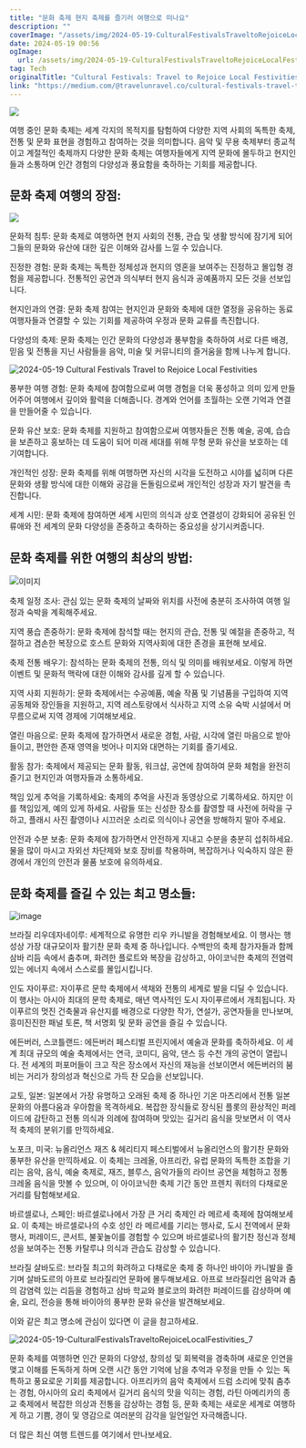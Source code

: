 ```yaml
---
title: "문화 축제 현지 축제를 즐기러 여행으로 떠나요"
description: ""
coverImage: "/assets/img/2024-05-19-CulturalFestivalsTraveltoRejoiceLocalFestivities_0.png"
date: 2024-05-19 00:56
ogImage: 
  url: /assets/img/2024-05-19-CulturalFestivalsTraveltoRejoiceLocalFestivities_0.png
tag: Tech
originalTitle: "Cultural Festivals: Travel to Rejoice Local Festivities"
link: "https://medium.com/@travelunravel.co/cultural-festivals-travel-to-rejoice-local-festivities-0850ccc8782a"
---
```



![](/assets/img/2024-05-19-CulturalFestivalsTraveltoRejoiceLocalFestivities_0.png)

여행 중인 문화 축제는 세계 각지의 목적지를 탐험하여 다양한 지역 사회의 독특한 축제, 전통 및 문화 표현을 경험하고 참여하는 것을 의미합니다. 음악 및 무용 축제부터 종교적이고 계절적인 축제까지 다양한 문화 축제는 여행자들에게 지역 문화에 몰두하고 현지인들과 소통하며 인간 경험의 다양성과 풍요함을 축하하는 기회를 제공합니다.

## 문화 축제 여행의 장점:

![](/assets/img/2024-05-19-CulturalFestivalsTraveltoRejoiceLocalFestivities_1.png)

<div class="content-ad"></div>

문화적 침투: 문화 축제로 여행하면 현지 사회의 전통, 관습 및 생활 방식에 잠기게 되어 그들의 문화와 유산에 대한 깊은 이해와 감사를 느낄 수 있습니다.

진정한 경험: 문화 축제는 독특한 정체성과 현지의 영혼을 보여주는 진정하고 몰입형 경험을 제공합니다. 전통적인 공연과 의식부터 현지 음식과 공예품까지 모든 것을 선보입니다.

현지인과의 연결: 문화 축제 참여는 현지인과 문화와 축제에 대한 열정을 공유하는 동료 여행자들과 연결할 수 있는 기회를 제공하여 우정과 문화 교류를 촉진합니다.

다양성의 축제: 문화 축제는 인간 문화의 다양성과 풍부함을 축하하여 서로 다른 배경, 믿음 및 전통을 지닌 사람들을 음악, 미술 및 커뮤니티의 즐거움을 함께 나누게 합니다.

<div class="content-ad"></div>

![2024-05-19 Cultural Festivals Travel to Rejoice Local Festivities](/assets/img/2024-05-19-CulturalFestivalsTraveltoRejoiceLocalFestivities_2.png)

풍부한 여행 경험: 문화 축제에 참여함으로써 여행 경험을 더욱 풍성하고 의미 있게 만들어주어 여행에서 깊이와 활력을 더해줍니다. 경계와 언어를 초월하는 오랜 기억과 연결을 만들어줄 수 있습니다.

문화 유산 보호: 문화 축제를 지원하고 참여함으로써 여행자들은 전통 예술, 공예, 습습을 보존하고 홍보하는 데 도움이 되어 미래 세대를 위해 무형 문화 유산을 보호하는 데 기여합니다.

개인적인 성장: 문화 축제를 위해 여행하면 자신의 시각을 도전하고 시야를 넓히며 다른 문화와 생활 방식에 대한 이해와 공감을 돈돌림으로써 개인적인 성장과 자기 발견을 촉진합니다.

<div class="content-ad"></div>

세계 시민: 문화 축제에 참여하면 세계 시민의 의식과 상호 연결성이 강화되어 공유된 인류애와 전 세계의 문화 다양성을 존중하고 축하하는 중요성을 상기시켜줍니다.

## 문화 축제를 위한 여행의 최상의 방법:

![이미지](/assets/img/2024-05-19-CulturalFestivalsTraveltoRejoiceLocalFestivities_3.png)

축제 일정 조사: 관심 있는 문화 축제의 날짜와 위치를 사전에 충분히 조사하여 여행 일정과 숙박을 계획해주세요.

<div class="content-ad"></div>

지역 풍습 존중하기: 문화 축제에 참석할 때는 현지의 관습, 전통 및 예절을 존중하고, 적절하고 겸손한 복장으로 호스트 문화와 지역사회에 대한 존경을 표현해 보세요.

축제 전통 배우기: 참석하는 문화 축제의 전통, 의식 및 의미를 배워보세요. 이렇게 하면 이벤트 및 문화적 맥락에 대한 이해와 감사를 깊게 할 수 있습니다.

지역 사회 지원하기: 문화 축제에서는 수공예품, 예술 작품 및 기념품을 구입하여 지역 공동체와 장인들을 지원하고, 지역 레스토랑에서 식사하고 지역 소유 숙박 시설에서 머무름으로써 지역 경제에 기여해보세요.

<div class="content-ad"></div>

열린 마음으로: 문화 축제에 참가하면서 새로운 경험, 사람, 시각에 열린 마음으로 받아들이고, 편안한 존재 영역을 벗어나 미지와 대면하는 기회를 즐기세요.

활동 참가: 축제에서 제공되는 문화 활동, 워크샵, 공연에 참여하여 문화 체험을 완전히 즐기고 현지인과 여행자들과 소통하세요.

책임 있게 추억을 기록하세요: 축제의 추억을 사진과 동영상으로 기록하세요. 하지만 이를 책임있게, 예의 있게 하세요. 사람들 또는 신성한 장소를 촬영할 때 사전에 허락을 구하고, 플래시 사진 촬영이나 시끄러운 소리로 의식이나 공연을 방해하지 말아 주세요.

안전과 수분 보충: 문화 축제에 참가하면서 안전하게 지내고 수분을 충분히 섭취하세요. 물을 많이 마시고 자외선 차단제와 보호 장비를 착용하며, 복잡하거나 익숙하지 않은 환경에서 개인의 안전과 물품 보호에 유의하세요.

<div class="content-ad"></div>

## 문화 축제를 즐길 수 있는 최고 명소들:

![image](/assets/img/2024-05-19-CulturalFestivalsTraveltoRejoiceLocalFestivities_5.png)

브라질 리우데자네이루: 세계적으로 유명한 리우 카니발을 경험해보세요. 이 행사는 행성상 가장 대규모이자 활기찬 문화 축제 중 하나입니다. 수백만의 축제 참가자들과 함께 삼바 리듬 속에서 춤추며, 화려한 플로트와 복장을 감상하고, 아이코닉한 축제의 전염력 있는 에너지 속에서 스스로를 몰입시킵니다.

인도 자이푸르: 자이푸르 문학 축제에서 색채와 전통의 세계로 발을 디딜 수 있습니다. 이 행사는 아시아 최대의 문학 축제로, 매년 역사적인 도시 자이푸르에서 개최됩니다. 자이푸르의 멋진 건축물과 유산지를 배경으로 다양한 작가, 연설가, 공연자들을 만나보며, 흥미진진한 패널 토론, 책 서명회 및 문화 공연을 즐길 수 있습니다.

<div class="content-ad"></div>

에든버러, 스코틀랜드: 에든버러 페스티벌 프린지에서 예술과 문화를 축하하세요. 이 세계 최대 규모의 예술 축제에서는 연극, 코미디, 음악, 댄스 등 수천 개의 공연이 열립니다. 전 세계의 퍼포머들이 크고 작은 장소에서 자신의 재능을 선보이면서 에든버러의 붐비는 거리가 창의성과 혁신으로 가득 찬 모습을 선보입니다.

교토, 일본: 일본에서 가장 유명하고 오래된 축제 중 하나인 기온 마츠리에서 전통 일본 문화의 아름다움과 우아함을 목격하세요. 복잡한 장식들로 장식된 플롯의 환상적인 퍼레이드에 감탄하고 전통 의식과 의례에 참여하며 맛있는 길거리 음식을 맛보면서 이 역사적 축제의 분위기를 만끽하세요.

노포크, 미국: 뉴올리언스 재즈 & 헤리티지 페스티벌에서 뉴올리언스의 활기찬 문화와 풍부한 유산을 만끽하세요. 이 축제는 크레올, 아프리칸, 유럽 문화의 독특한 조합을 기리는 음악, 음식, 예술 축제로, 재즈, 블루스, 음악가들의 라이브 공연을 체험하고 정통 크레올 음식을 맛볼 수 있으며, 이 아이코닉한 축제 기간 동안 프렌치 쿼터의 다채로운 거리를 탐험해보세요.

<div class="content-ad"></div>

바르셀로나, 스페인: 바르셀로나에서 가장 큰 거리 축제인 라 메르세 축제에 참여해보세요. 이 축제는 바르셀로나의 수호 성인 라 메르세를 기리는 행사로, 도시 전역에서 문화 행사, 퍼레이드, 콘서트, 불꽃놀이를 경험할 수 있으며 바르셀로나의 활기찬 정신과 정체성을 보여주는 전통 카탈루냐 의식과 관습도 감상할 수 있습니다.

브라질 살바도르: 브라질 최고의 화려하고 다채로운 축제 중 하나인 바이아 카니발을 즐기며 살바도르의 아프로 브라질리언 문화에 몰두해보세요. 아프로 브라질리언 음악과 춤의 감염력 있는 리듬을 경험하고 삼바 학교와 블로코의 화려한 퍼레이드를 감상하며 예술, 요리, 전승을 통해 바이아의 풍부한 문화 유산을 발견해보세요.

이와 같은 최고 명소에 관심이 있다면 이 글을 참고하세요.

![2024-05-19-CulturalFestivalsTraveltoRejoiceLocalFestivities_7](/assets/img/2024-05-19-CulturalFestivalsTraveltoRejoiceLocalFestivities_7.png)

<div class="content-ad"></div>

문화 축제를 여행하면 인간 문화의 다양성, 창의성 및 회복력을 경축하며 새로운 인연을 맺고 이해를 돈독하게 하며 오랜 시간 동안 기억에 남을 추억과 우정을 만들 수 있는 독특하고 풍요로운 기회를 제공합니다. 아프리카의 음악 축제에서 드럼 소리에 맞춰 춤추는 경험, 아시아의 요리 축제에서 길거리 음식의 맛을 익히는 경험, 라틴 아메리카의 종교 축제에서 복잡한 의상과 전통을 감상하는 경험 등, 문화 축제는 새로운 세계로 여행하게 하고 기쁨, 경이 및 영감으로 여러분의 감각을 일언일언 자극해줍니다.

더 많은 최신 여행 트렌드를 여기에서 만나보세요.